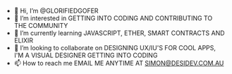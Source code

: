- 👋 Hi, I’m @GLORIFIEDGOFER
- 👀 I’m interested in GETTING INTO CODING AND CONTRIBUTING TO THE COMMUNITY
- 🌱 I’m currently learning JAVASCRIPT, ETHER, SMART CONTRACTS AND ELIXIR 
- 💞️ I’m looking to collaborate on DESIGNING UX/IU'S FOR COOL APPS, I'M A VISUAL DESIGNER GETTING INTO CODING 
- 📫 How to reach me EMAIL ME ANYTIME AT SIMON@DESIDEV.COM.AU

<!---
GLORIFIEDGOFER/GLORIFIEDGOFER is a ✨ special ✨ repository because its `README.md` (this file) appears on your GitHub profile.
You can click the Preview link to take a look at your changes.
--->
